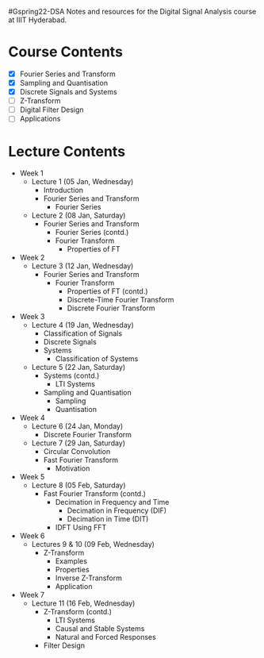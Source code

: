 #Gspring22-DSA
Notes and resources for the Digital Signal Analysis course at IIIT Hyderabad.

# Course Contents
- [x] Fourier Series and Transform
- [x] Sampling and Quantisation
- [x] Discrete Signals and Systems
- [ ] Z-Transform
- [ ] Digital Filter Design
- [ ] Applications

# Lecture Contents
* Week 1
    - Lecture 1 (05 Jan, Wednesday)
        - Introduction
        - Fourier Series and Transform
            - Fourier Series
    - Lecture 2 (08 Jan, Saturday)
        - Fourier Series and Transform
            - Fourier Series (contd.)
            - Fourier Transform
                - Properties of FT
* Week 2
    - Lecture 3 (12 Jan, Wednesday)
        - Fourier Series and Transform
            - Fourier Transform
                - Properties of FT (contd.)
                - Discrete-Time Fourier Transform
                - Discrete Fourier Transform
* Week 3
    - Lecture 4 (19 Jan, Wednesday)
        - Classification of Signals
        - Discrete Signals
        - Systems
            - Classification of Systems
    - Lecture 5 (22 Jan, Saturday)
        - Systems (contd.)
            - LTI Systems
        - Sampling and Quantisation
            - Sampling
            - Quantisation
* Week 4
    - Lecture 6 (24 Jan, Monday)
        - Discrete Fourier Transform
    - Lecture 7 (29 Jan, Saturday)
        - Circular Convolution
        - Fast Fourier Transform
            - Motivation
* Week 5
    - Lecture 8 (05 Feb, Saturday)
        - Fast Fourier Transform (contd.)
            - Decimation in Frequency and Time
                - Decimation in Frequency (DIF)
                - Decimation in Time (DIT)
            - IDFT Using FFT
* Week 6
    - Lectures 9 & 10 (09 Feb, Wednesday)
        - Z-Transform
            - Examples
            - Properties
            - Inverse Z-Transform
            - Application
* Week 7
    - Lecture 11 (16 Feb, Wednesday)
        - Z-Transform (contd.)
            - LTI Systems
            - Causal and Stable Systems
            - Natural and Forced Responses
        - Filter Design
